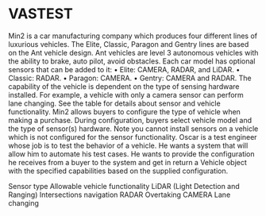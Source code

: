 # VASTEST

Min2 is a car manufacturing company which produces four different lines of luxurious vehicles. The Elite,
Classic, Paragon and Gentry lines are based on the Ant vehicle design. Ant vehicles are level 3
autonomous vehicles with the ability to brake, auto pilot, avoid obstacles.
Each car model has optional sensors that can be added to it:
• Elite: CAMERA, RADAR, and LiDAR.
• Classic: RADAR.
• Paragon: CAMERA.
• Gentry: CAMERA and RADAR.
The capability of the vehicle is dependent on the type of sensing hardware installed. For example, a
vehicle with only a camera sensor can perform lane changing. See the table for details about sensor and
vehicle functionality.
Min2 allows buyers to configure the type of vehicle when making a purchase. During configuration,
buyers select vehicle model and the type of sensor(s) hardware. Note you cannot install sensors on a
vehicle which is not configured for the sensor functionality.
Oscar is a test engineer whose job is to test the behavior of a vehicle. He wants a system that will allow
him to automate his test cases. He wants to provide the configuration he receives from a buyer to the
system and get in return a Vehicle object with the specified capabilities based on the supplied
configuration.


Sensor type Allowable vehicle functionality
LiDAR (Light Detection and Ranging) Intersections navigation
RADAR Overtaking
CAMERA Lane changing
